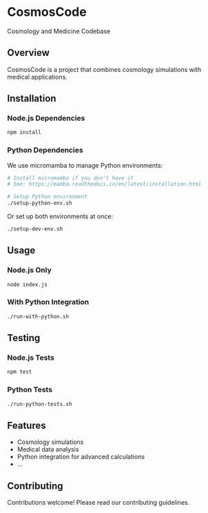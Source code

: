 # CosmosCode
Cosmology and Medicine Codebase

## Overview
CosmosCode is a project that combines cosmology simulations with medical applications.

## Installation

### Node.js Dependencies
```bash
npm install
```

### Python Dependencies
We use micromamba to manage Python environments:

```bash
# Install micromamba if you don't have it
# See: https://mamba.readthedocs.io/en/latest/installation.html

# Setup Python environment
./setup-python-env.sh
```

Or set up both environments at once:
```bash
./setup-dev-env.sh
```

## Usage

### Node.js Only
```bash
node index.js
```

### With Python Integration
```bash
./run-with-python.sh
```

## Testing

### Node.js Tests
```bash
npm test
```

### Python Tests
```bash
./run-python-tests.sh
```

## Features
- Cosmology simulations
- Medical data analysis
- Python integration for advanced calculations
- ...

## Contributing
Contributions welcome! Please read our contributing guidelines.
